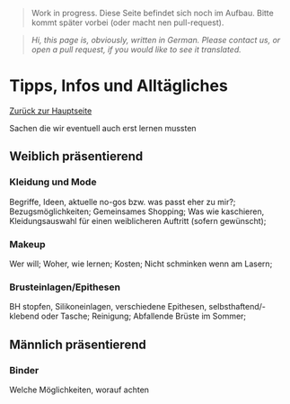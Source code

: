 <!-- cSpell:language de -->
> Work in progress. Diese Seite befindet sich noch im Aufbau. Bitte kommt später vorbei (oder macht nen pull-request).

>*Hi, this page is, obviously, written in German. Please contact us, or open a pull request, if you would like to see it translated.*

# Tipps, Infos und Alltägliches
[Zurück zur Hauptseite](index.md)

Sachen die wir eventuell auch erst lernen mussten

## Weiblich präsentierend
### Kleidung und Mode
Begriffe, Ideen, aktuelle no-gos bzw. was passt eher zu mir?; Bezugsmöglichkeiten; Gemeinsames Shopping; Was wie kaschieren, Kleidungsauswahl für einen weiblicheren Auftritt (sofern gewünscht);

### Makeup
Wer will; Woher, wie lernen; Kosten; Nicht schminken wenn am Lasern;

### Brusteinlagen/Epithesen
BH stopfen, Silikoneinlagen, verschiedene Epithesen, selbsthaftend/-klebend oder Tasche; Reinigung; Abfallende Brüste im Sommer;

## Männlich präsentierend
### Binder
Welche Möglichkeiten, worauf achten